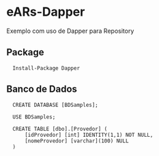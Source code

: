 # eARs-Dapper
Exemplo com uso de Dapper para Repository

## Package

```
  Install-Package Dapper
```

## Banco de Dados

```tsql
  CREATE DATABASE [BDSamples];
  
  USE BDSamples;
  
  CREATE TABLE [dbo].[Provedor] (
	  [idProvedor] [int] IDENTITY(1,1) NOT NULL,
	  [nomeProvedor] [varchar](100) NULL 
  )  
  
```
